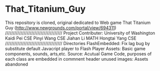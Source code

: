 # That_Titanium_Guy
This repository is cloned, original dedicated to Web game That Titanium Guy (http://www.newgrounds.com/portal/view/694311)
/////////////////////////////////////
Project Contributer:
University of Washington
  Kaidi Pei CSE
  Pinyi Wang  CSE
  Jiahan Li MATH
  Hongtai Yang CSE
/////////////////////////////////////
Directories
  FlashEmbedded: Fix lag bug by substitute default Javacript player to Flash Player
  Assets: Basic game components, sounds, arts,etc.
  Source: Acutual Game Code, purposes of each class are embedded in commnent header
  unused images: Assets abandoned
